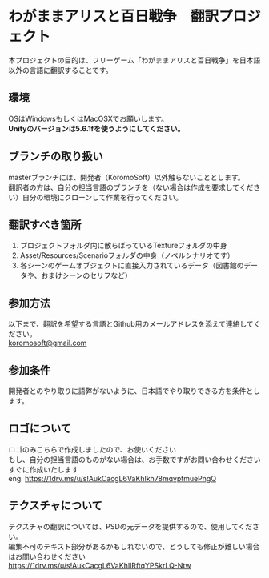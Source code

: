 # わがままアリスと百日戦争　翻訳プロジェクト

本プロジェクトの目的は、フリーゲーム「わがままアリスと百日戦争」を日本語以外の言語に翻訳することです。

## 環境
OSはWindowsもしくはMacOSXでお願いします。  
**Unityのバージョンは5.6.1fを使うようにしてください。**

## ブランチの取り扱い
masterブランチには、開発者（KoromoSoft）以外触らないこととします。  
翻訳者の方は、自分の担当言語のブランチを（ない場合は作成を要求してください）自分の環境にクローンして作業を行ってください。

## 翻訳すべき箇所
1. プロジェクトフォルダ内に散らばっているTextureフォルダの中身
2. Asset/Resources/Scenarioフォルダの中身（ノベルシナリオです）
3. 各シーンのゲームオブジェクトに直接入力されているデータ（図書館のデータや、おまけシーンのセリフなど）

## 参加方法
以下まで、翻訳を希望する言語とGithub用のメールアドレスを添えて連絡してください。  
koromosoft@gmail.com  

## 参加条件
開発者とのやり取りに語弊がないように、日本語でやり取りできる方を条件とします。

## ロゴについて
ロゴのみこちらで作成しましたので、お使いください<br>
もし、自分の担当言語のものがない場合は、お手数ですがお問い合わせください<br>
すぐに作成いたします<br>
eng: https://1drv.ms/u/s!AukCacgL6VaKhIkh78mqvptmuePngQ

## テクスチャについて
テクスチャの翻訳については、PSDの元データを提供するので、使用してください。<br>
編集不可のテキスト部分があるかもしれないので、どうしても修正が難しい場合はお問い合わせください<br>
https://1drv.ms/u/s!AukCacgL6VaKhIlRftqYPSkrLQ-Ntw
